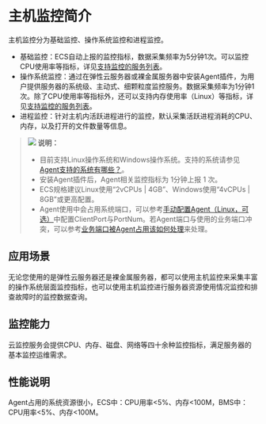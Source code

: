# 主机监控简介<a name="zh-cn_topic_0078721772"></a>

主机监控分为基础监控、操作系统监控和进程监控。

-   基础监控：ECS自动上报的监控指标，数据采集频率为5分钟1次。可以监控CPU使用率等指标，详见[支持监控的服务列表](支持监控的服务列表.md)。
-   操作系统监控：通过在弹性云服务器或裸金属服务器中安装Agent插件，为用户提供服务器的系统级、主动式、细颗粒度监控服务。数据采集频率为1分钟1次。除了CPU使用率等指标外，还可以支持内存使用率（Linux）等指标，详见[支持监控的服务列表](支持监控的服务列表.md)。
-   进程监控：针对主机内活跃进程进行的监控，默认采集活跃进程消耗的CPU、内存，以及打开的文件数量等信息。

>![](public_sys-resources/icon-note.gif) **说明：**   
>-   目前支持Linux操作系统和Windows操作系统。支持的系统请参见[Agent支持的系统有哪些？](https://support.huaweicloud.com/ces_faq/ces_faq_0024.html)。  
>-   安装Agent插件后，Agent相关监控指标为 1分钟上报 1 次。  
>-   ECS规格建议Linux使用“2vCPUs | 4GB”、Windows使用“4vCPUs | 8GB”或更高配置。  
>-   Agent使用中会占用系统端口，可以参考[手动配置Agent（Linux，可选）](手动配置Agent（Linux-可选）.md)中配置ClientPort与PortNum。若Agent端口与使用的业务端口冲突，可以参考[业务端口被Agent占用该如何处理](https://support.huaweicloud.com/ces_faq/ces_faq_0037.html)来处理。  

## 应用场景<a name="section460919022914"></a>

无论您使用的是弹性云服务器还是裸金属服务器，都可以使用主机监控来采集丰富的操作系统层面监控指标，也可以使用主机监控进行服务器资源使用情况监控和排查故障时的监控数据查询。

## 监控能力<a name="section12589131175518"></a>

云监控服务会提供CPU、内存、磁盘、网络等四十余种监控指标，满足服务器的基本监控运维需求。

## 性能说明<a name="section136825414017"></a>

Agent占用的系统资源很小，ECS中：CPU用率<5%、内存<100M，BMS中：CPU用率<5%、内存<100M。

